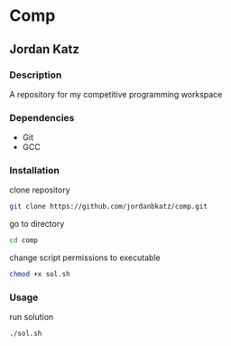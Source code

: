 # Comp
## Jordan Katz
### Description
A repository for my competitive programming workspace
### Dependencies
* Git
* GCC
### Installation
clone repository
```bash
git clone https://github.com/jordanbkatz/comp.git
```
go to directory
```bash
cd comp
```
change script permissions to executable
```bash
chmod +x sol.sh
```
### Usage
run solution
```bash
./sol.sh
```